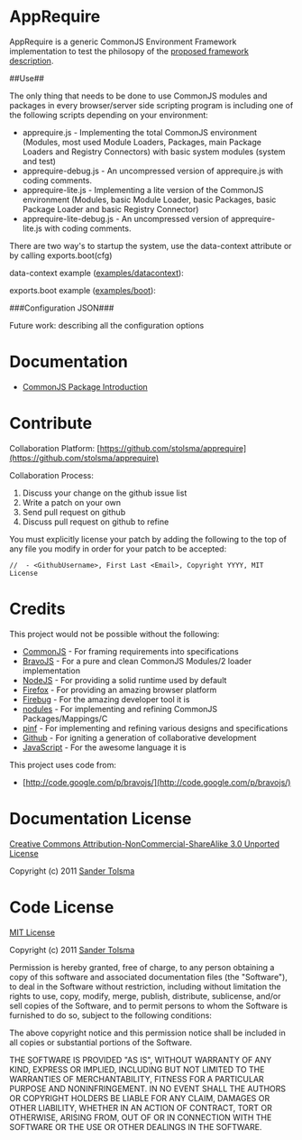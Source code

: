 AppRequire
==========

AppRequire is a generic CommonJS Environment Framework implementation to test the philosopy of the [proposed framework description](http://stolsma.github.com/CommonJSFramework/).

##Use##

The only thing that needs to be done to use CommonJS modules and packages in every browser/server side scripting program is including one of the following scripts depending on your environment:

* apprequire.js - Implementing the total CommonJS environment (Modules, most used Module Loaders, Packages, main Package Loaders and Registry Connectors) with basic system modules (system and test)
* apprequire-debug.js - An uncompressed version of apprequire.js with coding comments.
* apprequire-lite.js - Implementing a lite version of the CommonJS environment (Modules, basic Module Loader, basic Packages, basic Package Loader and basic Registry Connector)
* apprequire-lite-debug.js - An uncompressed version of apprequire-lite.js with coding comments.

There are two way's to startup the system, use the data-context attribute or by calling exports.boot(cfg)

data-context example ([examples/datacontext](https://github.com/stolsma/apprequire/tree/master/examples/datacontext)):
	<script data-context="{&#34;location&#34;: &#34;./modules/&#34;, &#34;main&#34;: &#34;program&#34;, &#34;timeout&#34;: 2000}" src="../apprequire-debug.js"></script>

exports.boot example ([examples/boot](https://github.com/stolsma/apprequire/tree/master/examples/boot)):
	<script src="../apprequire-debug.js"></script>
	<script>
		exports.boot({
			"location": "./modules/", 
			"main": "program",
			"timeout": 2000
		});
	</script>

###Configuration JSON###

Future work: describing all the configuration options


Documentation
=============

  * [CommonJS Package Introduction](https://github.com/stolsma/apprequire/tree/master/docs/packages.md)


Contribute
==========

Collaboration Platform: [https://github.com/stolsma/apprequire](https://github.com/stolsma/apprequire)

Collaboration Process:

  1. Discuss your change on the github issue list
  2. Write a patch on your own
  3. Send pull request on github
  4. Discuss pull request on github to refine

You must explicitly license your patch by adding the following to the top of any file you modify
in order for your patch to be accepted:

    //  - <GithubUsername>, First Last <Email>, Copyright YYYY, MIT License


Credits
=======

This project would not be possible without the following:

  * [CommonJS](http://www.commonjs.org/) - For framing requirements into specifications
  * [BravoJS](http://code.google.com/p/bravojs/) - For a pure and clean CommonJS Modules/2 loader implementation
  * [NodeJS](http://nodejs.org/) - For providing a solid runtime used by default
  * [Firefox](http://getfirefox.com/) - For providing an amazing browser platform
  * [Firebug](http://getfirebug.com/) - For the amazing developer tool it is
  * [nodules](https://github.com/kriszyp/nodules) - For implementing and refining CommonJS Packages/Mappings/C
  * [pinf](https://github.com/cadorn/pinf) - For implementing and refining various designs and specifications
  * [Github](http://github.com/) - For igniting a generation of collaborative development
  * [JavaScript](https://developer.mozilla.org/en/javascript) - For the awesome language it is

This project uses code from:

  * [http://code.google.com/p/bravojs/](http://code.google.com/p/bravojs/)


Documentation License
=====================

[Creative Commons Attribution-NonCommercial-ShareAlike 3.0 Unported License](http://creativecommons.org/licenses/by-nc-sa/3.0/)

Copyright (c) 2011 [Sander Tolsma](http://sander.tolsma.net/)


Code License
============

[MIT License](http://www.opensource.org/licenses/mit-license.php)

Copyright (c) 2011 [Sander Tolsma](http://sander.tolsma.net/)

Permission is hereby granted, free of charge, to any person obtaining a copy
of this software and associated documentation files (the "Software"), to deal
in the Software without restriction, including without limitation the rights
to use, copy, modify, merge, publish, distribute, sublicense, and/or sell
copies of the Software, and to permit persons to whom the Software is
furnished to do so, subject to the following conditions:

The above copyright notice and this permission notice shall be included in
all copies or substantial portions of the Software.

THE SOFTWARE IS PROVIDED "AS IS", WITHOUT WARRANTY OF ANY KIND, EXPRESS OR
IMPLIED, INCLUDING BUT NOT LIMITED TO THE WARRANTIES OF MERCHANTABILITY,
FITNESS FOR A PARTICULAR PURPOSE AND NONINFRINGEMENT. IN NO EVENT SHALL THE
AUTHORS OR COPYRIGHT HOLDERS BE LIABLE FOR ANY CLAIM, DAMAGES OR OTHER
LIABILITY, WHETHER IN AN ACTION OF CONTRACT, TORT OR OTHERWISE, ARISING FROM,
OUT OF OR IN CONNECTION WITH THE SOFTWARE OR THE USE OR OTHER DEALINGS IN
THE SOFTWARE.
